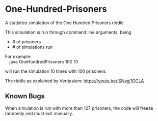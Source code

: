 # One-Hundred-Prisoners
A statistics simulation of the One Hundred Prisoners riddle

This simulation is run through command line arguments, being
- \# of prisoners
- \# of simulations run

For example:  
&emsp;java OneHundredPrisoners 100 10

will run the simulation 10 times with 100 prisoners.  

The riddle as explained by Veritasium: https://youtu.be/iSNsgj1OCLA

## Known Bugs

When simulation is run with more than 127 prisoners, the code will freeze  
randomly and must exit manually.